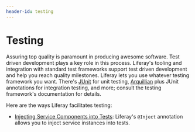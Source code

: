```yaml
---
header-id: testing
---
```


# Testing

Assuring top quality is paramount in producing awesome software. Test driven
development plays a key role in this process. Liferay's tooling and integration
with standard test frameworks support test driven development and help you reach
quality milestones. Liferay lets you use whatever testing framework you want.
There's
[JUnit](https://junit.org)
for unit testing,
[Arquillian](http://arquillian.org/)
plus JUnit annotations for integration testing, and more; consult the testing
framework's documentation for details. 

Here are the ways Liferay facilitates testing:

- [Injecting Service Components into Tests](/docs/7-1/tutorials/-/knowledge_base/t/injecting-service-components-into-tests): 
    Liferay's `@Inject` annotation allows you to inject service instances into
    tests. 
